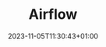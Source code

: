 ---
date: "2023-11-05T11:30:43+01:00"
title: "Airflow"
summary: "Apache Airflow - A platform to programmatically author, schedule, and monitor workflows"
images: # Create a folder called assets alongside this index.md file and place the images there. We only need the file name there. 
  - path: assets/code.png
  - path: assets/dags.png
  - path: assets/duration.png
  - path: assets/gantt.png
  - path: assets/graph.png
  - path: assets/grid.png 
tags:
  - "workflow"
links:
  - name: "apache/airflow"
    link: "https://github.com/apache/airflow"
author:    # the person who submitted this tool to KausalFlow
draft: false
---
